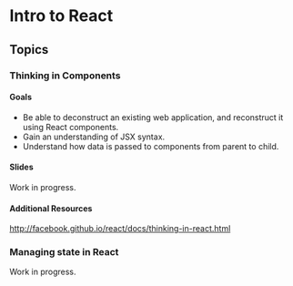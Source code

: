 # Intro to React

## Topics

### Thinking in Components

#### Goals

- Be able to deconstruct an existing web application, and reconstruct it using React components.
- Gain an understanding of JSX syntax.
- Understand how data is passed to components from parent to child.

#### Slides

Work in progress.

#### Additional Resources

http://facebook.github.io/react/docs/thinking-in-react.html

### Managing state in React

Work in progress.
